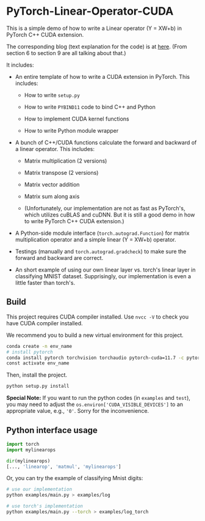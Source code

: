 # PyTorch-Linear-Operator-CUDA

This is a simple demo of how to write a Linear operator (Y = XW+b) in PyTorch C++ CUDA extension. 

The corresponding blog (text explanation for the code) is at [here](https://i-am-future.github.io/2023/07/30/Pytorch-Practical-Basics-6/). (From section 6 to section 9 are all talking about that.)

It includes:

+ An entire template of how to write a CUDA extension in PyTorch. This includes:

    + How to write `setup.py`
    
    + How to write `PYBIND11` code to bind C++ and Python

    + How to implement CUDA kernel functions

    + How to write Python module wrapper

+ A bunch of C++/CUDA functions calculate the forward and backward of a linear operator. This includes:

    + Matrix multiplication (2 versions)

    + Matrix transpose (2 versions)

    + Matrix vector addition

    + Matrix sum along axis

    + (Unfortunately, our implementation are not as fast as PyTorch's, which utilizes cuBLAS and cuDNN. But it is still a good demo in how to write PyTorch C++ CUDA extension.)

+ A Python-side module interface (`torch.autograd.Function`) for matrix multiplication operator and a simple linear (Y = XW+b) operator.

+ Testings (manually and `torch.autograd.gradcheck`) to make sure the forward and backward are correct.

+ An short example of using our own linear layer vs. torch's linear layer in classifying MNIST dataset. Supprisingly, our implementation is even a little faster than torch's.

## Build

This project requires CUDA compiler installed. Use `nvcc -V` to check you have CUDA compiler installed.

We recommend you to build a new virtual environment for this project. 

```bash
conda create -n env_name
# install pytorch
conda install pytorch torchvision torchaudio pytorch-cuda=11.7 -c pytorch -c nvidia
const activate env_name
```

Then, install the project.


```bash
python setup.py install
```

**Special Note:** If you want to run the python codes (in `examples` and `test`), you may need to adjust the `os.environ['CUDA_VISIBLE_DEVICES']` to an appropriate value, e.g., `'0'`. Sorry for the inconvenience. 


## Python interface usage

```python
import torch
import mylinearops

dir(mylinearops)
[..., 'linearop', 'matmul', 'mylinearops']
```


Or, you can try the example of classifying Mnist digits:

```bash
# use our implementation
python examples/main.py > examples/log

# use torch's implementation
python examples/main.py --torch > examples/log_torch
```

